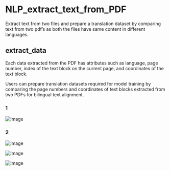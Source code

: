 # NLP_extract_text_from_PDF
Extract text from two files and prepare a translation dataset by comparing text from two pdf’s as both the files have same content in different languages.

## extract_data
Each data extracted from the PDF has attributes such as language, page number, index of the text block on the current page, and coordinates of the text block.

Users can prepare translation datasets required for model training by comparing the page numbers and coordinates of text blocks extracted from two PDFs for bilingual text alignment.

### 1
![image](https://github.com/Pyxis-xu/NLP_extract_text_from_PDF/assets/130300323/1651992c-0755-40e8-87de-5bb501aca07c)

### 2

![image](https://github.com/Pyxis-xu/NLP_extract_text_from_PDF/assets/130300323/8e08ab7c-25d2-4d96-a83b-7c9f2e7db476)

![image](https://github.com/Pyxis-xu/NLP_extract_text_from_PDF/assets/130300323/fba0d0c7-bc98-4557-a4db-1e088adb7f2b)

![image](https://github.com/Pyxis-xu/NLP_extract_text_from_PDF/assets/130300323/d7ea2b07-fdf7-4cbd-ac2f-e18a4159bab2)
